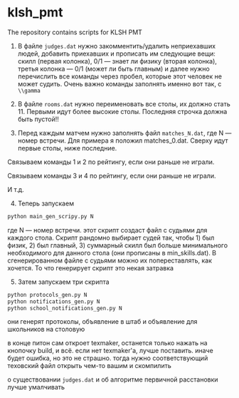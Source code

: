 # klsh_pmt

The repository contains scripts for KLSH PMT


1. В файле `judges.dat` нужно закомментить/удалить неприехавших людей,
добавить приехавших и прописать им следующие вещи: скилл (первая колонка),
0/1 — знает ли физику (вторая колонка), третья колонка — 0/1 (может ли быть главным) и далее нужно перечислить все команды через пробел, которые этот человек не может судить.
Очень важно команды заполнять именно вот так, с `\\gamma`

2. В файле `rooms.dat` нужно переименовать все столы, их должно стать 11.
Первыми идут более высокие столы. Последняя строчка должна быть пустой!!

3. Перед каждым матчем нужно заполнять файл `matches_N.dat`, где N — номер встречи. Для примера я положил matches_0.dat. Сверху идут первые столы, ниже последние.

Связываем команды 1 и 2 по рейтингу, если они раньше не играли.

Связываем команды 3 и 4 по рейтингу, если они раньше не играли.

И т.д.


4. Теперь запускаем
```bash
python main_gen_scripy.py N
```
где N — номер встречи. этот скрипт создаст файл с судьями для каждого стола. Скрипт рандомно выбирает судей так, чтобы 1) был физик, 2) был главный, 3) суммарный скилл был больше минимального необходимого для данного стола (они прописаны в min_skills.dat). В сгенерированном файле с судьями можно их попереставлять, как хочется. То что генерирует скрипт это некая затравка

5.  Затем запускаем три скрипта
```bash
python protocols_gen.py N
python notifications_gen.py N
python school_notifications_gen.py N
```

они генерят протоколы, объявление в штаб и объявление для школьников на столовую

в конце питон сам откроет texmaker, останется только нажать на кнопочку build, и всё. если нет texmaker'a, лучше поставить. иначе будет ошибка, но это не страшно. тогда нужно соответствующий теховский файл открыть чем-то вашим и скомпилить


о существовании `judges.dat` и об алгоритме первичной расстановки лучше умалчивать
